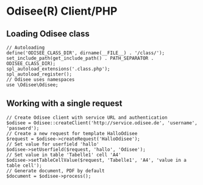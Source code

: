 # Odisee(R) Client/PHP

## Loading Odisee class

    // Autoloading
    define('ODISEE_CLASS_DIR', dirname(__FILE__) . '/class/');
    set_include_path(get_include_path() . PATH_SEPARATOR . ODISEE_CLASS_DIR);
    spl_autoload_extensions('.class.php');
    spl_autoload_register();
    // Odisee uses namespaces
    use \Odisee\Odisee;

## Working with a single request

    // Create Odisee client with service URL and authentication
    $odisee = Odisee::createClient('http://service.odisee.de', 'username', 'password');
    // Create a new request for template HalloOdisee
    $request = $odisee->createRequest('HalloOdisee');
    // Set value for userfield 'hallo'
    $odisee->setUserfield($request, 'hallo', 'Odisee');
    // Set value in table 'Tabelle1' cell 'A4'
    $odisee->setTableCellValue($request, 'Tabelle1', 'A4', 'value in a table cell');
    // Generate document, PDF by default
    $document = $odisee->process();
